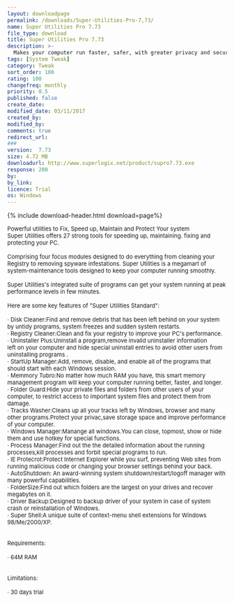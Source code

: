 ```yaml
---
layout: downloadpage
permalink: /downloads/Super-Utilities-Pro-7,73/
name: Super Utilities Pro 7.73
file_type: download
title: Super Utilities Pro 7.73
description: >-
  Makes your computer run faster, safer, with greater privacy and security
tags: [System Tweak]
category: Tweak
sort_order: 100
rating: 100
changefreq: monthly
priority: 0.5
published: false
create_date:
modified_date: 03/11/2017
created_by:
modified_by:
comments: true
redirect_url:
###
version:  7.73
size: 4.72 MB
downloadurl: http://www.superlogix.net/product/supro7.73.exe
response: 200
by:
by_link:
licence: Trial
os: Windows
---
```


{% include download-header.html download=page%}

<p style="fix-download-text !important">
<p><font size="2">Powerful utilities to Fix, Speed up, Maintain and Protect Your system <br />
Super Utilities offers 27 strong tools for speeding up, maintaining. fixing and protecting your PC. <br />
<br />
Comprising four focus modules designed to do everything from cleaning your Registry to removing spyware infestations. Super Utilities is a megamart of system-maintenance tools designed to keep your computer running smoothly. <br />
<br />
Super Utilities's integrated suite of programs can get your system running at peak performance levels in few minutes. <br />
<br />
Here are some key features of "Super Utilities Standard": <br />
<br />
· Disk Cleaner:Find and remove debris that has been left behind on your system by untidy programs, system freezes and sudden system restarts. <br />
· Registry Cleaner:Clean and fix your registry to improve your PC's performance. <br />
· Uninstaller Plus:Uninstall a program,remove invalid uninstaller information <br />
left on your computer and hide special uninstall entries to avoid other users from uninstalling programs . <br />
· StartUp Manager:Add, remove, disable, and enable all of the programs that should start with each Windows session. <br />
· Memmory Tubro:No matter how much RAM you have, this smart memory management program will keep your computer running better, faster, and longer. <br />
· Folder Guard:Hide your private files and folders from other users of your computer, to restrict access to important system files and protect them from damage. <br />
· Tracks Washer:Cleans up all your tracks left by Windows, browser and many other programs.Protect your privac,save storage space and improve performance of your computer. <br />
· Windows Manager:Manange all windows.You can close, topmost, show or hide them and use hotkey for special functions. <br />
· Process Manager:Find out the the detailed information about the running processes,kill processes and forbit special programs to run. <br />
· IE Protecrot:Protect Internet Explorer while you surf, preventing Web sites from running malicious code or changing your browser settings behind your back. <br />
· AutoShutdown: An award-winning system shutdown/restart/logoff manager with many powerful capabilities. <br />
· FolderSize:Find out which folders are the largest on your drives and recover megabytes on it. <br />
· Driver Backup:Designed to backup driver of your system in case of system crash or reinstallation of Windows. <br />
· Super Shell:A unique suite of context-menu shell extensions for Windows 98/Me/2000/XP. <br />
<br />
<br />
Requirements: <br />
<br />
· 64M RAM <br />
<br />
<br />
Limitations: <br />
<br />
· 30 days trial</font></p></p>
